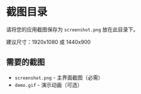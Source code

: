 # 截图目录

请将您的应用截图保存为 `screenshot.png` 放在此目录下。

建议尺寸：1920x1080 或 1440x900

## 需要的截图

- `screenshot.png` - 主界面截图（必需）
- `demo.gif` - 演示动画（可选）

